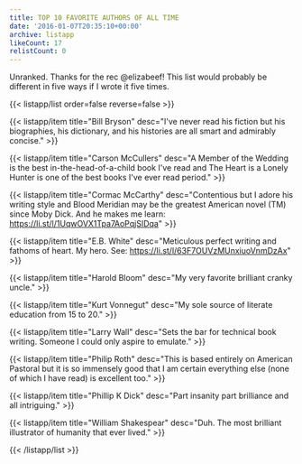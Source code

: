 ```yaml
---
title: TOP 10 FAVORITE AUTHORS OF ALL TIME
date: '2016-01-07T20:35:10+00:00'
archive: listapp
likeCount: 17
relistCount: 0
---
```


Unranked. Thanks for the rec @elizabeef! This list would probably be different in five ways if I wrote it five times.

<!--more-->

{{< listapp/list order=false reverse=false >}}

   {{< listapp/item title="Bill Bryson"
      desc="I've never read his fiction but his biographies, his dictionary, and his histories are all smart and admirably concise." >}}

   {{< listapp/item title="Carson McCullers"
      desc="A Member of the Wedding is the best in-the-head-of-a-child book I've read and The Heart is a Lonely Hunter is one of the best books I've ever read period." >}}

   {{< listapp/item title="Cormac McCarthy"
      desc="Contentious but I adore his writing style and Blood Meridian may be the greatest American novel (TM) since Moby Dick. And he makes me learn: https://li.st/l/1UqwOVX1Tpa7AoPqjSIDqa" >}}

   {{< listapp/item title="E.B. White"
      desc="Meticulous perfect writing and fathoms of heart. My hero. See: https://li.st/l/63F7OUVzMUnxiuoVnmDzAx" >}}

   {{< listapp/item title="Harold Bloom"
      desc="My very favorite brilliant cranky uncle." >}}

   {{< listapp/item title="Kurt Vonnegut"
      desc="My sole source of literate education from 15 to 20." >}}

   {{< listapp/item title="Larry Wall"
      desc="Sets the bar for technical book writing. Someone I could only aspire to emulate." >}}

   {{< listapp/item title="Philip Roth"
      desc="This is based entirely on American Pastoral but it is so immensely good that I am certain everything else (none of which I have read) is excellent too." >}}

   {{< listapp/item title="Phillip K Dick"
      desc="Part insanity part brilliance and all intriguing." >}}

   {{< listapp/item title="William Shakespear"
      desc="Duh. The most brilliant illustrator of humanity that ever lived." >}}

{{< /listapp/list >}}
